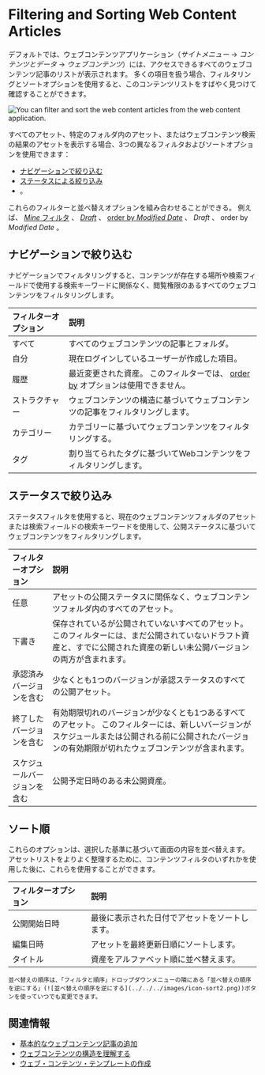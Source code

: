 # Filtering and Sorting Web Content Articles

デフォルトでは、ウェブコンテンツアプリケーション（_サイトメニュー_ &rarr; _コンテンツとデータ_ &rarr; _ウェブコンテンツ_）には、アクセスできるすべてのウェブコンテンツ記事のリストが表示されます。 多くの項目を扱う場合、フィルタリングとソートオプションを使用すると、このコンテンツリストをすばやく見つけて確認することができます。

![You can filter and sort the web content articles from the web content application.](./filtering-and-sorting-web-content-articles/images/01.png)

すべてのアセット、特定のフォルダ内のアセット、またはウェブコンテンツ検索の結果のアセットを表示する場合、3つの異なるフィルタおよびソートオプションを使用できます：

- [ナビゲーションで絞り込む](#filter-by-navigation) 
- [ステータスによる絞り込み](#filter-by-status) 
- [](#order-by) 。

これらのフィルターと並べ替えオプションを組み合わせることができる。 例えば、 [_Mine_ フィルタ](#filter-by-navigation) 、 [_Draft_](#filter-by-status) 、 [order by _Modified Date_](#order-by) 、 _Draft_ 、 order by _Modified Date_ 。

## ナビゲーションで絞り込む

ナビゲーションでフィルタリングすると、コンテンツが存在する場所や検索フィールドで使用する検索キーワードに関係なく、閲覧権限のあるすべてのウェブコンテンツをフィルタリングします。

| フィルターオプション | 説明                                                                    |
| :--------- | :-------------------------------------------------------------------- |
| すべて        | すべてのウェブコンテンツの記事とフォルダ。                                                 |
| 自分         | 現在ログインしているユーザーが作成した項目。                                                |
| 履歴         | 最近変更された資産。 このフィルターでは、 [order by](#order-by) オプションは使用できません。 |
| ストラクチャー    | ウェブコンテンツの構造に基づいてウェブコンテンツの記事をフィルタリングします。                               |
| カテゴリー      | カテゴリーに基づいてウェブコンテンツをフィルタリングする。                                         |
| タグ         | 割り当てられたタグに基づいてWebコンテンツをフィルタリングします。                                    |

## ステータスで絞り込み

ステータスフィルタを使用すると、現在のウェブコンテンツフォルダのアセットまたは検索フィールドの検索キーワードを使用して、公開ステータスに基づいてウェブコンテンツをフィルタリングします。

| フィルターオプション     | 説明                                                                                                    |
| :------------- | :---------------------------------------------------------------------------------------------------- |
| 任意             | アセットの公開ステータスに関係なく、ウェブコンテンツフォルダ内のすべてのアセット。                                                             |
| 下書き            | 保存されているが公開されていないすべてのアセット。 このフィルターには、まだ公開されていないドラフト資産と、すでに公開された資産の新しい未公開バージョンの両方が含まれます。                |
| 承認済みバージョンを含む   | 少なくとも1つのバージョンが承認ステータスのすべての公開アセット。                                                                     |
| 終了したバージョンを含む   | 有効期限切れのバージョンが少なくとも1つあるすべてのアセット。 このフィルターには、新しいバージョンがスケジュールまたは公開される前に公開されたバージョンの有効期限が切れたウェブコンテンツが含まれます。 |
| スケジュールバージョンを含む | 公開予定日時のある未公開資産。                                                                                       |

## ソート順

これらのオプションは、選択した基準に基づいて画面の内容を並べ替えます。 アセットリストをよりよく整理するために、コンテンツフィルタのいずれかを使用した後に、これらを使用することができます。

| フィルターオプション | 説明                      |
| :--------- | :---------------------- |
| 公開開始日時     | 最後に表示された日付でアセットをソートします。 |
| 編集日時       | アセットを最終更新日順にソートします。     |
| タイトル       | 資産をアルファベット順に並べ替えます。     |

```{tip}
並べ替えの順序は、「フィルタと順序」ドロップダウンメニューの隣にある「並べ替えの順序を逆にする」(![並べ替えの順序を逆にする](../../../images/icon-sort2.png))ボタンを使っていつでも変更できます。
```

## 関連情報

- [基本的なウェブコンテンツ記事の追加](./adding-a-basic-web-content-article.md)
- [ウェブコンテンツの構造を理解する](../web-content-structures/understanding-web-content-structures.md)
- [ウェブ・コンテンツ・テンプレートの作成](../web-content-templates/creating-web-content-templates.md)
